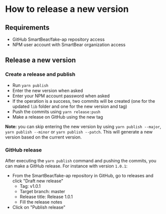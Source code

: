 # How to release a new version

## Requirements
- GitHub SmartBear/fake-ap repository access
- NPM user account with SmartBear organization access

## Release a new version

### Create a release and publish
- Run `yarn publish`
- Enter the new version when asked
- Enter your NPM account password when asked
- If the operation is a success, two commits will be created (one for the updated `lib` folder and one for the new version and tag)
- Push the commits using `yarn release:push`
- Make a release on GitHub using the new tag

**Note:** you can skip entering the new version by using `yarn publish --major`, `yarn publish --minor` or `yarn publish --patch`. This will generate a new version based on the current version.

### GitHub release
After executing the `yarn publish` command and pushing the commits, you can make a GitHub release.
For instance with version `1.0.1`:
- From the SmartBear/fake-ap repository in GitHub, go to releases and click "Draft new release"
  - Tag: v1.0.1
  - Target branch: master
  - Release title: Release 1.0.1
  - Fill the release notes
- Click on "Publish release"
